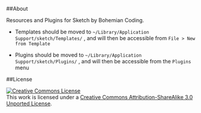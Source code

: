 ##About

Resources and Plugins for Sketch by Bohemian Coding.

* Templates should be moved to `~/Library/Application Support/sketch/Templates/` , and will then be accessible from `File > New from Template`

* Plugins should be moved to `~/Library/Application Support/sketch/Plugins/` , and will then be accessible from the `Plugins` menu

##License

<a rel="license" href="http://creativecommons.org/licenses/by-sa/3.0/deed.en_US"><img alt="Creative Commons License" style="border-width:0" src="http://i.creativecommons.org/l/by-sa/3.0/88x31.png" /></a><br />This work is licensed under a <a rel="license" href="http://creativecommons.org/licenses/by-sa/3.0/deed.en_US">Creative Commons Attribution-ShareAlike 3.0 Unported License</a>.
